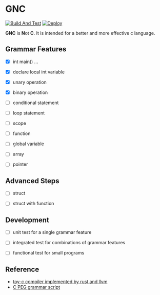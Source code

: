 # GNC

[![Build And Test](https://github.com/PAN-Ziyue/GNC/workflows/CI/badge.svg?event=push)](https://github.com/PAN-Ziyue/GNC/actions?workflow=CI)
[![Deploy](https://github.com/PAN-Ziyue/GNC/workflows/Deploy%20CD/badge.svg?event=push)](https://github.com/PAN-Ziyue/GNC/actions?workflow=Deploy%20CD)


**GNC** is **N**ot **C**. It is intended for a better and more effective c language.

## Grammar Features

- [x] int main() ...
- [x] declare local int variable
- [x] unary operation  
- [x] binary operation
- [ ] conditional statement
- [ ] loop statement
- [ ] scope 
- [ ] function
- [ ] global variable
- [ ] array
- [ ] pointer


## Advanced Steps

- [ ] struct
- [ ] struct with function


## Development

- [ ] unit test for a single grammar feature
- [ ] integrated test for combinations of grammar features
- [ ] functional test for small programs


## Reference

- [toy-c compiler implemented by rust and llvm](https://github.com/maekawatoshiki/rucc)
- [C PEG grammar script](https://github.com/pointlander/peg/blob/master/grammars/c/c.peg)
